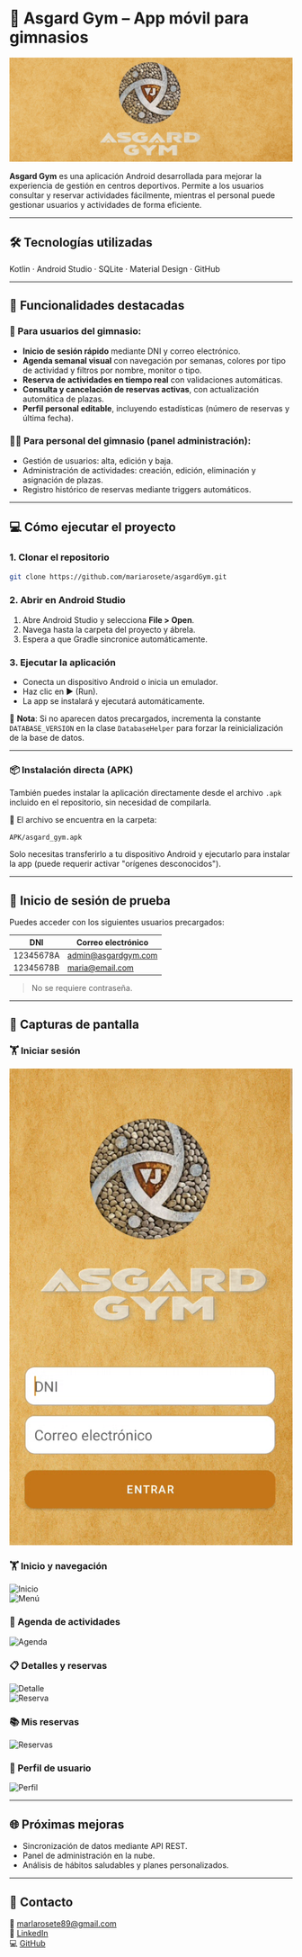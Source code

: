 # 📱 Asgard Gym – App móvil para gimnasios

![Banner Asgard](https://github.com/mariarosete/asgardGym/blob/main/bannerAsgard.png?raw=true)

**Asgard Gym** es una aplicación Android desarrollada para mejorar la experiencia de gestión en centros deportivos. Permite a los usuarios consultar y reservar actividades fácilmente, mientras el personal puede gestionar usuarios y actividades de forma eficiente.

---

## 🛠 Tecnologías utilizadas

Kotlin · Android Studio · SQLite · Material Design · GitHub

---

## 🚀 Funcionalidades destacadas

### 👤 Para usuarios del gimnasio:

- **Inicio de sesión rápido** mediante DNI y correo electrónico.
- **Agenda semanal visual** con navegación por semanas, colores por tipo de actividad y filtros por nombre, monitor o tipo.
- **Reserva de actividades en tiempo real** con validaciones automáticas.
- **Consulta y cancelación de reservas activas**, con actualización automática de plazas.
- **Perfil personal editable**, incluyendo estadísticas (número de reservas y última fecha).

### 🧑‍💼 Para personal del gimnasio (panel administración):

- Gestión de usuarios: alta, edición y baja.
- Administración de actividades: creación, edición, eliminación y asignación de plazas.
- Registro histórico de reservas mediante triggers automáticos.

---

## 💻 Cómo ejecutar el proyecto

### 1. Clonar el repositorio

```bash
git clone https://github.com/mariarosete/asgardGym.git
```

### 2. Abrir en Android Studio

1. Abre Android Studio y selecciona **File > Open**.
2. Navega hasta la carpeta del proyecto y ábrela.
3. Espera a que Gradle sincronice automáticamente.

### 3. Ejecutar la aplicación

- Conecta un dispositivo Android o inicia un emulador.
- Haz clic en ▶️ (Run).
- La app se instalará y ejecutará automáticamente.

📌 **Nota**: Si no aparecen datos precargados, incrementa la constante `DATABASE_VERSION` en la clase `DatabaseHelper` para forzar la reinicialización de la base de datos.

---
### 📦 Instalación directa (APK)

También puedes instalar la aplicación directamente desde el archivo `.apk` incluido en el repositorio, sin necesidad de compilarla.

📁 El archivo se encuentra en la carpeta:  
```
APK/asgard_gym.apk
```

Solo necesitas transferirlo a tu dispositivo Android y ejecutarlo para instalar la app (puede requerir activar "orígenes desconocidos").

---

## 🔐 Inicio de sesión de prueba

Puedes acceder con los siguientes usuarios precargados:

| DNI         | Correo electrónico         |
|-------------|----------------------------|
| 12345678A   | admin@asgardgym.com        |
| 12345678B   | maria@email.com            |

> No se requiere contraseña.

---

## 📱 Capturas de pantalla

### 🏋️ Iniciar sesión
![InicioSesion](https://github.com/mariarosete/asgardGym/blob/main/screenshots/Login.png?raw=true)  

### 🏋️ Inicio y navegación  
![Inicio](https://github.com/mariarosete/asgardGym/blob/main/screenshots/01_inicio.png?raw=true)  
![Menú](https://github.com/mariarosete/asgardGym/blob/main/screenshots/02_menu.png?raw=true)

### 📅 Agenda de actividades  
![Agenda](https://github.com/mariarosete/asgardGym/blob/main/screenshots/03_agenda.png?raw=true)

### 📋 Detalles y reservas  
![Detalle](https://github.com/mariarosete/asgardGym/blob/main/screenshots/04_detalle.png?raw=true)  
![Reserva](https://github.com/mariarosete/asgardGym/blob/main/screenshots/05_reserva.png?raw=true)

### 📚 Mis reservas  
![Reservas](https://github.com/mariarosete/asgardGym/blob/main/screenshots/06_misreservas.png?raw=true)

### 👤 Perfil de usuario  
![Perfil](https://github.com/mariarosete/asgardGym/blob/main/screenshots/07_perfil.png?raw=true)

---

## 🌐 Próximas mejoras

- Sincronización de datos mediante API REST.
- Panel de administración en la nube.
- Análisis de hábitos saludables y planes personalizados.

---

## 📩 Contacto

📧 marlarosete89@gmail.com  
🔗 [LinkedIn](https://linkedin.com/in/mariarosetesuarez)  
💻 [GitHub](https://github.com/mariarosete)

